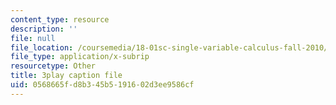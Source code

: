 ```yaml
---
content_type: resource
description: ''
file: null
file_location: /coursemedia/18-01sc-single-variable-calculus-fall-2010/0568665fd8b345b5191602d3ee9586cf_JXPe2J069c.srt
file_type: application/x-subrip
resourcetype: Other
title: 3play caption file
uid: 0568665f-d8b3-45b5-1916-02d3ee9586cf
---
```


